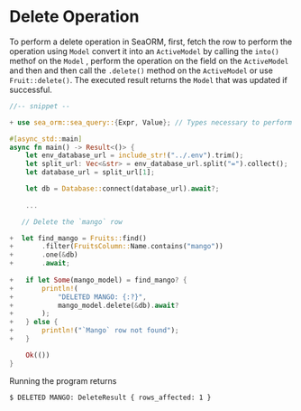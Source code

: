 # Delete Operation


To perform a delete operation in SeaORM, first, fetch the row to perform the operation using `Model` convert it into an `ActiveModel` by calling the `into()` methof on the `Model` , perform the operation on the field on the `ActiveModel` and then and then call the `.delete()` method on the `ActiveModel` or use `Fruit::delete()`. The executed result returns the  `Model` that was updated if successful.

```rust
//-- snippet --

+ use sea_orm::sea_query::{Expr, Value}; // Types necessary to perform updates and conversions between types

#[async_std::main]
async fn main() -> Result<()> {
    let env_database_url = include_str!("../.env").trim();
    let split_url: Vec<&str> = env_database_url.split("=").collect();
    let database_url = split_url[1];

    let db = Database::connect(database_url).await?;
    
    ...

   // Delete the `mango` row

+  let find_mango = Fruits::find()
+       .filter(FruitsColumn::Name.contains("mango"))
+       .one(&db)
+       .await;
    
+   if let Some(mango_model) = find_mango? {
+       println!(
+           "DELETED MANGO: {:?}",
+           mango_model.delete(&db).await?
+       );
+   } else {
+       println!("`Mango` row not found");
+   }

    Ok(())
}
```

Running the program returns 

```sh
$ DELETED MANGO: DeleteResult { rows_affected: 1 }
```


